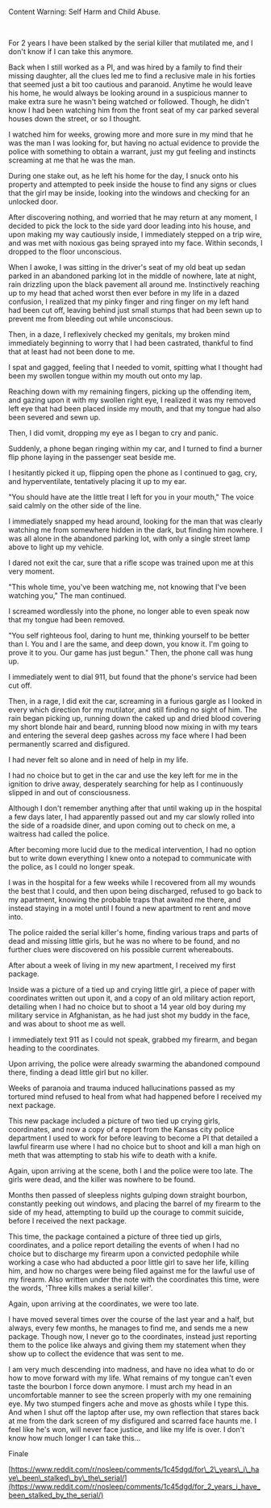 Content Warning: Self Harm and Child Abuse.

&#x200B;

For 2 years I have been stalked by the serial killer that mutilated me, and I don't know if I can take this anymore.

Back when I still worked as a PI, and was hired by a family to find their missing daughter, all the clues led me to find a reclusive male in his forties that seemed just a bit too cautious and paranoid. Anytime he would leave his home, he would always be looking around in a suspicious manner to make extra sure he wasn't being watched or followed. Though, he didn't know I had been watching him from the front seat of my car parked several houses down the street, or so I thought.

I watched him for weeks, growing more and more sure in my mind that he was the man I was looking for, but having no actual evidence to provide the police with something to obtain a warrant, just my gut feeling and instincts screaming at me that he was the man.

During one stake out, as he left his home for the day, I snuck onto his property and attempted to peek inside the house to find any signs or clues that the girl may be inside, looking into the windows and checking for an unlocked door.

After discovering nothing, and worried that he may return at any moment, I decided to pick the lock to the side yard door leading into his house, and upon making my way cautiously inside, I immediately stepped on a trip wire, and was met with noxious gas being sprayed into my face. Within seconds, I dropped to the floor unconscious.

When I awoke, I was sitting in the driver's seat of my old beat up sedan parked in an abandoned parking lot in the middle of nowhere, late at night, rain drizzling upon the black pavement all around me. Instinctively reaching up to my head that ached worst then ever before in my life in a dazed confusion, I realized that my pinky finger and ring finger on my left hand had been cut off, leaving behind just small stumps that had been sewn up to prevent me from bleeding out while unconscious.

Then, in a daze, I reflexively checked my genitals, my broken mind immediately beginning to worry that I had been castrated, thankful to find that at least had not been done to me.

I spat and gagged, feeling that I needed to vomit, spitting what I thought had been my swollen tongue within my mouth out onto my lap.

Reaching down with my remaining fingers, picking up the offending item, and gazing upon it with my swollen right eye, I realized it was my removed left eye that had been placed inside my mouth, and that my tongue had also been severed and sewn up.

Then, I did vomit, dropping my eye as I began to cry and panic.

Suddenly, a phone began ringing within my car, and I turned to find a burner flip phone laying in the passenger seat beside me.

I hesitantly picked it up, flipping open the phone as I continued to gag, cry, and hyperventilate, tentatively placing it up to my ear.

"You should have ate the little treat I left for you in your mouth," The voice said calmly on the other side of the line.

I immediately snapped my head around, looking for the man that was clearly watching me from somewhere hidden in the dark, but finding him nowhere. I was all alone in the abandoned parking lot, with only a single street lamp above to light up my vehicle.

I dared not exit the car, sure that a rifle scope was trained upon me at this very moment.

"This whole time, you've been watching me, not knowing that I've been watching you," The man continued.

I screamed wordlessly into the phone, no longer able to even speak now that my tongue had been removed.

"You self righteous fool, daring to hunt me, thinking yourself to be better than I. You and I are the same, and deep down, you know it. I'm going to prove it to you. Our game has just begun." Then, the phone call was hung up.

I immediately went to dial 911, but found that the phone's service had been cut off.

Then, in a rage, I did exit the car, screaming in a furious gargle as I looked in every which direction for my mutilator, and still finding no sight of him. The rain began picking up, running down the caked up and dried blood covering my short blonde hair and beard, running blood now mixing in with my tears and entering the several deep gashes across my face where I had been permanently scarred and disfigured.

I had never felt so alone and in need of help in my life.

I had no choice but to get in the car and use the key left for me in the ignition to drive away, desperately searching for help as I continuously slipped in and out of consciousness.

Although I don't remember anything after that until waking up in the hospital a few days later, I had apparently passed out and my car slowly rolled into the side of a roadside diner, and upon coming out to check on me, a waitress had called the police.

After becoming more lucid due to the medical intervention, I had no option but to write down everything I knew onto a notepad to communicate with the police, as I could no longer speak.

I was in the hospital for a few weeks while I recovered from all my wounds the best that I could, and then upon being discharged, refused to go back to my apartment, knowing the probable traps that awaited me there, and instead staying in a motel until I found a new apartment to rent and move into.

The police raided the serial killer's home, finding various traps and parts of dead and missing little girls, but he was no where to be found, and no further clues were discovered on his possible current whereabouts.

After about a week of living in my new apartment, I received my first package.

Inside was a picture of a tied up and crying little girl, a piece of paper with coordinates written out upon it, and a copy of an old military action report, detailing when I had no choice but to shoot a 14 year old boy during my military service in Afghanistan, as he had just shot my buddy in the face, and was about to shoot me as well.

I immediately text 911 as I could not speak, grabbed my firearm, and began heading to the coordinates.

Upon arriving, the police were already swarming the abandoned compound there, finding a dead little girl but no killer.

Weeks of paranoia and trauma induced hallucinations passed as my tortured mind refused to heal from what had happened before I received my next package.

This new package included a picture of two tied up crying girls, coordinates, and now a copy of a report from the Kansas city police department I used to work for before leaving to become a PI that detailed a lawful firearm use where I had no choice but to shoot and kill a man high on meth that was attempting to stab his wife to death with a knife.

Again, upon arriving at the scene, both I and the police were too late. The girls were dead, and the killer was nowhere to be found.

Months then passed of sleepless nights gulping down straight bourbon, constantly peeking out windows, and placing the barrel of my firearm to the side of my head, attempting to build up the courage to commit suicide, before I received the next package.

This time, the package contained a picture of three tied up girls, coordinates, and a police report detailing the events of when I had no choice but to discharge my firearm upon a convicted pedophile while working a case who had abducted a poor little girl to save her life, killing him, and how no charges were being filed against me for the lawful use of my firearm. Also written under the note with the coordinates this time, were the words, 'Three kills makes a serial killer'.

Again, upon arriving at the coordinates, we were too late.

I have moved several times over the course of the last year and a half, but always, every few months, he manages to find me, and sends me a new package. Though now, I never go to the coordinates, instead just reporting them to the police like always and giving them my statement when they show up to collect the evidence that was sent to me.

I am very much descending into madness, and have no idea what to do or how to move forward with my life. What remains of my tongue can't even taste the bourbon I force down anymore. I must arch my head in an uncomfortable manner to see the screen properly with my one remaining eye. My two stumped fingers ache and move as ghosts while I type this. And when I shut off the laptop after use, my own reflection that stares back at me from the dark screen of my disfigured and scarred face haunts me. I feel like he's won, will never face justice, and like my life is over. I don't know how much longer I can take this...

Finale

[https://www.reddit.com/r/nosleep/comments/1c45dgd/for\_2\_years\_i\_have\_been\_stalked\_by\_the\_serial/](https://www.reddit.com/r/nosleep/comments/1c45dgd/for_2_years_i_have_been_stalked_by_the_serial/)